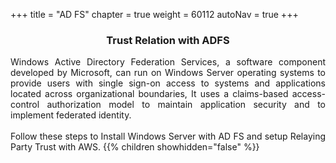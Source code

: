 +++
title = "AD FS"
chapter = true
weight = 60112
autoNav = true
+++

<center><h3>Trust Relation with ADFS</h3></center>

<div style="text-align: justify">
    Windows Active Directory Federation Services, a software component developed by Microsoft, can run on Windows Server operating systems to provide users with single sign-on access to systems and applications located across organizational boundaries, It uses a claims-based access-control authorization model to maintain application security and to implement federated identity.
    <br/> <br/>
    Follow these steps to Install Windows Server with AD FS and setup Relaying Party Trust with AWS.
    {{% children showhidden="false" %}}
</div>